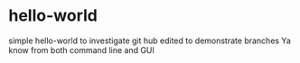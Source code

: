 # hello-world
simple hello-world to investigate git hub
edited to demonstrate branches
Ya know from both command line and GUI
